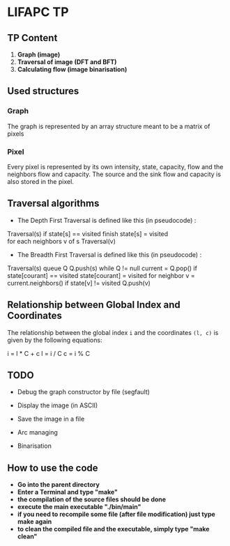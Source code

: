 # LIFAPC TP

## TP Content

1. **Graph (image)**
2. **Traversal of image (DFT and BFT)**
3. **Calculating flow  (image binarisation)**

## Used structures

### Graph

The graph is represented by an array structure meant to be a matrix of pixels

### Pixel

Every pixel is represented by its own intensity, state, capacity, flow and the neighbors flow and capacity. The source and the sink flow and capacity is also stored in the pixel.

## Traversal algorithms

- The Depth First Traversal is defined like this (in pseudocode) :

Traversal(s)
    if state[s] == visited
        finish
    state[s] = visited   
    for each neighbors v of s 
        Traversal(v)


- The Breadth First Traversal is defined like this (in pseudocode) :

Traversal(s)
    queue Q
    Q.push(s)
    while Q != null
        current = Q.pop()
        if state[courant] == visited
            state[courant] = visited
        for neighbor v = current.neighbors()
            if state[v] != visited
                Q.push(v)

## Relationship between Global Index and Coordinates

The relationship between the global index `i` and the coordinates `(l, c)` is given by the following equations:

i = l * C + c
l = i / C
c = i % C

## TODO

- Debug the graph constructor by file (segfault)
- Display the image (in ASCII)
- Save the image in a file
- Arc managing

- Binarisation

## How to use the code

- **Go into the parent directory**
- **Enter a Terminal and type "make"**
- **the compilation of the source files should be done**
- **execute the main executable "./bin/main"**
- **if you need to recompile some file (after file modification) just type make again**
- **to clean the compiled file and the executable, simply type "make clean"**